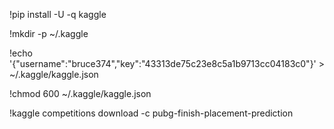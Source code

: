 !pip install -U -q kaggle

!mkdir -p ~/.kaggle

!echo '{"username":"bruce374","key":"43313de75c23e8c5a1b9713cc04183c0"}' > ~/.kaggle/kaggle.json

!chmod 600 ~/.kaggle/kaggle.json

!kaggle competitions download -c pubg-finish-placement-prediction




